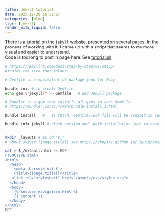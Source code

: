 ```yaml
---
title: Jekyll tutorial
date: 2023-12-28 16:32:27
categories: [blog]
tags: [jekyll]
render_with_liquid: false
---
```


There is a tutorial on the `jekyll` website, presented on several pages.
In the process of working with it, I came up with a script that seems to me more visual and easier to understand.  
Code is too long to post in page here. See [tutorial.sh](/assets/attachment/tutorial.sh)
```bash
# https://jekyllrb.com/docs/step-by-step/01-setup/
#inside the site root folder

# Gemfile is a equivalent of package.json for Ruby

bundle init # to create Gemfile
echo gem \"jekyll\" >> Gemfile   # add Jekyll package

# Bundler is a gem that installs all gems in your Gemfile.
# https://bundler.io/v2.4/man/bundle-install.1.html

bundle install   #   to fetch. Gemfile.lock file will be created in current src dir.

bundle info jekyll # check version and  path installation just in case


mkdir _layouts # && cd "$_"
# about syntax {{page.title}} see https://shopify.github.io/liquid/basics/introduction/

cat > $_/default.html << EOF
<!DOCTYPE html>
<html>
  <head>
    <meta charset="utf-8">
    <title>{{page.title}}</title>
   <link rel="stylesheet" href="/assets/css/styles.css">
  </head>
  <body>
    {% include navigation.html %}
    {{ content }}
  </body>
</html>
EOF


```

